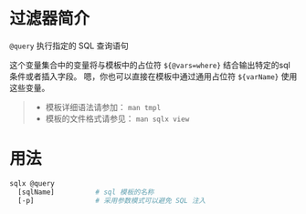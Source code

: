 # 过滤器简介

`@query` 执行指定的 SQL 查询语句

这个变量集合中的变量将与模板中的占位符 `${@vars=where}` 结合输出特定的sql条件或者插入字段。
嗯，你也可以直接在模板中通过通用占位符 `${varName}` 使用这些变量。

> - 模板详细语法请参加： `man tmpl`
> - 模板的文件格式请参见： `man sqlx view`

# 用法

```bash
sqlx @query
  [sqlName]          # sql 模板的名称
  [-p]               # 采用参数模式可以避免 SQL 注入
```


